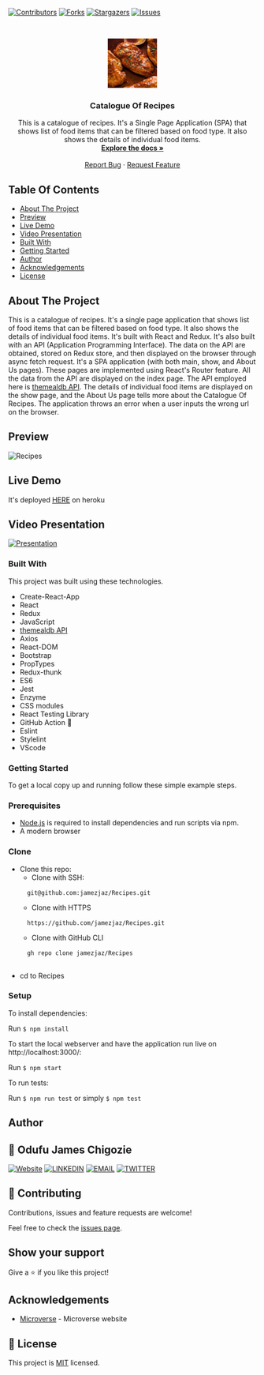 <!--
*** Thanks for checking out this README Template. If you have a suggestion that would
*** make this better, please fork the repo and create a pull request or simply open
*** an issue with the tag "enhancement".
*** Thanks again! Now go create something AMAZING! :D
-->

<!-- PROJECT SHIELDS -->
<!--
*** I'm using markdown "reference style" links for readability.
*** Reference links are enclosed in brackets [ ] instead of parentheses ( ).
*** See the bottom of this document for the declaration of the reference variables
*** for contributors-url, forks-url, etc. This is an optional, concise syntax you may use.
*** https://www.markdownguide.org/basic-syntax/#reference-style-links
-->
[![Contributors][contributors-shield]][contributors-url]
[![Forks][forks-shield]][forks-url]
[![Stargazers][stars-shield]][stars-url]
[![Issues][issues-shield]][issues-url]


<!-- PROJECT LOGO -->
<br />
<p align="center">
  <a href="https://github.com/jamezjaz/Recipes">
    <img src="./src/assets/recipeImg.jpg" alt="Logo" width="100" height="100">
  </a>

  <h3 align="center">Catalogue Of Recipes</h3>

  <p align="center">
    This is a catalogue of recipes. It's a Single Page Application (SPA) that shows list of food items that can be filtered based on food type. It also shows the details of individual food items.
    <br />
    <a href="https://github.com/jamezjaz/Recipes"><strong>Explore the docs »</strong></a>
    <br />
    <br />
    <a href="https://github.com/jamezjaz/Recipes/issues">Report Bug</a>
    ·
    <a href="https://github.com/jamezjaz/Recipes/issues">Request Feature</a>
  </p>
</p>

<!-- TABLE OF CONTENTS -->
## Table Of Contents

* [About The Project](#about-the-project)
* [Preview](#preview)
* [Live Demo](#live-demo)
* [Video Presentation](#video-presentation)
* [Built With](#built-with)
* [Getting Started](#getting-started)
* [Author](#author)
* [Acknowledgements](#acknowledgements)
* [License](#license)

<!-- ABOUT THE PROJECT -->
## About The Project

This is a catalogue of recipes. It's a single page application that shows list of food items that can be filtered based on food type. It also shows the details of individual food items.
It's built with React and Redux.
It's also built with an API (Application Programming Interface). The data on the API are obtained, stored on Redux store, and then displayed on the browser through async fetch request.
It's a SPA application (with both main, show, and About Us pages). These pages are implemented using React's Router feature.
All the data from the API are displayed on the index page. The API employed here is [themealdb API](https://www.themealdb.com/api.php).
The details of individual food items are displayed on the show page, and the About Us page tells more about the Catalogue Of Recipes.
The application throws an error when a user inputs the wrong url on the browser.

## Preview
![Recipes](https://user-images.githubusercontent.com/57812000/109842050-493cb100-7c0f-11eb-9a93-21ee2511e433.png)

## Live Demo
It's deployed [HERE](https://jaz-recipe.herokuapp.com/) on heroku

## Video Presentation
[![Presentation](https://user-images.githubusercontent.com/57812000/109846436-cf5af680-7c13-11eb-988a-e7dba7b9f511.png)](https://www.loom.com/share/34ff206c899c4d90bb94bcd8188f7e08)

### Built With
This project was built using these technologies.
* Create-React-App
* React
* Redux
* JavaScript
* [themealdb API](https://www.themealdb.com/api.php)
* Axios
* React-DOM
* Bootstrap
* PropTypes
* Redux-thunk
* ES6
* Jest
* Enzyme
* CSS modules
* React Testing Library
* GitHub Action :muscle:
* Eslint
* Stylelint
* VScode


### Getting Started

To get a local copy up and running follow these simple example steps.

### Prerequisites

 * [Node.js](https://nodejs.org/) is required to install dependencies and run scripts via npm.
 * A modern browser

### Clone
* Clone this repo:
  - Clone with SSH:
  ```
    git@github.com:jamezjaz/Recipes.git
  ```
  - Clone with HTTPS
  ```
    https://github.com/jamezjaz/Recipes.git
  ```
  - Clone with GitHub CLI
  ```
    gh repo clone jamezjaz/Recipes
    
 - cd to Recipes

### Setup
To install dependencies:

Run ```$ npm install```

To start the local webserver and have the application run live on http://localhost:3000/:

Run ```$ npm start```

To run tests:

Run ```$ npm run test``` or simply ```$ npm test```


<!-- CONTACT -->
## Author

## 👤 Odufu James Chigozie

 [![Website](https://img.shields.io/badge/-Website-black?style=for-the-badge&logo=Julia&logoColor=white)](http://jamezjaz.com/)
 [![LINKEDIN](https://img.shields.io/badge/-LINKEDIN-0077B5?style=for-the-badge&logo=Linkedin&logoColor=white)](https://www.linkedin.com/in/jamesgozieodufu/)
 [![EMAIL](https://img.shields.io/badge/-EMAIL-D14836?style=for-the-badge&logo=Mail.Ru&logoColor=white)](mailto:jamezjaz@gmail.com)
 [![TWITTER](https://img.shields.io/badge/-TWITTER-1DA1F2?style=for-the-badge&logo=Twitter&logoColor=white)](https://twitter.com/jamezjaz90)

## 🤝 Contributing

Contributions, issues and feature requests are welcome!

Feel free to check the [issues page](https://github.com/jamezjaz/Recipes/issues).

## Show your support

Give a :star: if you like this project!


<!-- ACKNOWLEDGEMENTS -->
## Acknowledgements
* [Microverse](https://www.microverse.org/) - Microverse website

<!-- MARKDOWN LINKS & IMAGES -->
<!-- https://www.markdownguide.org/basic-syntax/#reference-style-links -->
[contributors-shield]: https://img.shields.io/github/contributors/jamezjaz/Platform_Game.svg?style=flat-square
[contributors-url]: https://github.com/jamezjaz/Platform_Game/graphs/contributors
[forks-shield]: https://img.shields.io/github/forks/jamezjaz/Platform_Game.svg?style=flat-square
[forks-url]: https://github.com/jamezjaz/Platform_Game/network/members
[stars-shield]: https://img.shields.io/github/stars/jamezjaz/Platform_Game.svg?style=flat-square
[stars-url]: https://github.com/jamezjaz/Platform_Game/stargazers
[issues-shield]: https://img.shields.io/github/issues/jamezjaz/Platform_Game.svg?style=flat-square
[issues-url]: https://github.com/jamezjaz/Platform_Game/issues

## 📝 License

This project is [MIT](https://opensource.org/licenses/MIT) licensed.